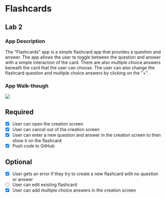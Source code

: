 # Flashcards

## Lab 2

### App Description
The "Flashcards" app is a simple flashcard app that provides a question and answer. The app allows the user to toggle between the question and answer with a simple interaction of the card. There are also multiple choice answers beneath the card that the user can choose. The user can also change the flashcard question and multiple choice answers by clicking on the "+". 

### App Walk-though
![](https://i.imgur.com/4aRfCRq.gif)

## Required
- [x] User can open the creation screen
- [x] User can cancel out of the creation screen
- [x] User can enter a new question and answer in the creation screen to then show it on the flashcard
- [x] Push code to GitHub
## Optional
- [x] User gets an error if they try to create a new flashcard with no question or answer
- [ ] User can edit existing flashcard
- [x] User can add multiple choice answers in the creation screen
